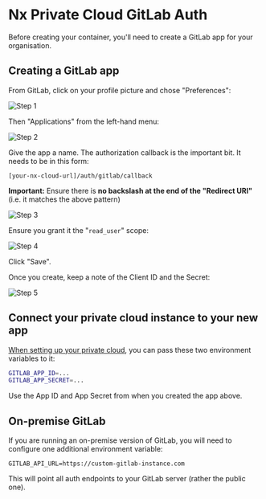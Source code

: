 # Nx Private Cloud GitLab Auth

Before creating your container, you'll need to create a GitLab app for your organisation.

## Creating a GitLab app

From GitLab, click on your profile picture and chose "Preferences":

![Step 1](/nx-cloud/private/images/gitlab_step_1.png)

Then "Applications" from the left-hand menu:

![Step 2](/nx-cloud/private/images/gitlab_step_2.png)

Give the app a name. The authorization callback is the important bit. It needs to be in this form:

`[your-nx-cloud-url]/auth/gitlab/callback`

**Important:** Ensure there is **no backslash at the end of the "Redirect URI"** (i.e. it matches the above pattern)

![Step 3](/nx-cloud/private/images/gitlab_step_3.png)

Ensure you grant it the "`read_user`" scope:

![Step 4](/nx-cloud/private/images/gitlab_step_4.png)

Click "Save".

Once you create, keep a note of the Client ID and the Secret:

![Step 5](/nx-cloud/private/images/gitlab_step_5.png)

## Connect your private cloud instance to your new app

[When setting up your private cloud](/nx-cloud/private-cloud/get-started), you can pass these two environment variables to it:

```bash
GITLAB_APP_ID=...
GITLAB_APP_SECRET=...
```

Use the App ID and App Secret from when you created the app above.

## On-premise GitLab

If you are running an on-premise version of GitLab, you will need to configure one additional environment variable:

`GITLAB_API_URL=https://custom-gitlab-instance.com`

This will point all auth endpoints to your GitLab server (rather the public one).
